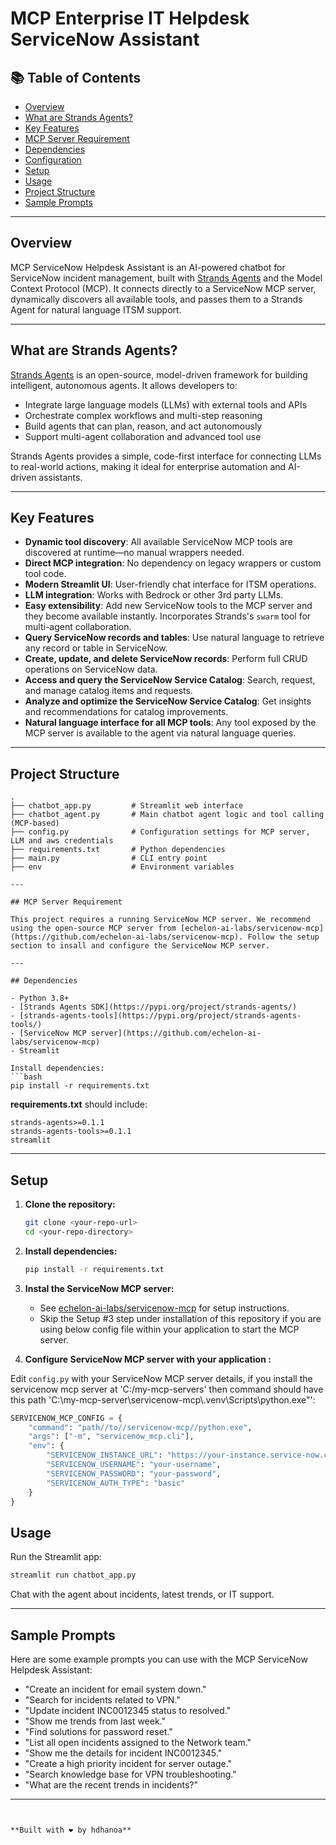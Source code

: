 # MCP Enterprise IT Helpdesk ServiceNow Assistant

## 📚 Table of Contents
- [Overview](#overview)
- [What are Strands Agents?](#what-are-strands-agents)
- [Key Features](#key-features)
- [MCP Server Requirement](#mcp-server-requirement)
- [Dependencies](#dependencies)
- [Configuration](#configuration)
- [Setup](#setup)
- [Usage](#usage)
- [Project Structure](#project-structure)
- [Sample Prompts](#sample-prompts)


---

## Overview

MCP ServiceNow Helpdesk Assistant is an AI-powered chatbot for ServiceNow incident management, built with [Strands Agents](https://strandsagents.com/) and the Model Context Protocol (MCP). It connects directly to a ServiceNow MCP server, dynamically discovers all available tools, and passes them to a Strands Agent for natural language ITSM support.

---

## What are Strands Agents?

[Strands Agents](https://strandsagents.com/) is an open-source, model-driven framework for building intelligent, autonomous agents. It allows developers to:
- Integrate large language models (LLMs) with external tools and APIs
- Orchestrate complex workflows and multi-step reasoning
- Build agents that can plan, reason, and act autonomously
- Support multi-agent collaboration and advanced tool use

Strands Agents provides a simple, code-first interface for connecting LLMs to real-world actions, making it ideal for enterprise automation and AI-driven assistants.

---

## Key Features
- **Dynamic tool discovery**: All available ServiceNow MCP tools are discovered at runtime—no manual wrappers needed.
- **Direct MCP integration**: No dependency on legacy wrappers or custom tool code.
- **Modern Streamlit UI**: User-friendly chat interface for ITSM operations.
- **LLM integration**: Works with Bedrock or other 3rd party LLMs.
- **Easy extensibility**: Add new ServiceNow tools to the MCP server and they become available instantly. Incorporates Strands's `swarm` tool for multi-agent collaboration.
- **Query ServiceNow records and tables**: Use natural language to retrieve any record or table in ServiceNow.
- **Create, update, and delete ServiceNow records**: Perform full CRUD operations on ServiceNow data.
- **Access and query the ServiceNow Service Catalog**: Search, request, and manage catalog items and requests.
- **Analyze and optimize the ServiceNow Service Catalog**: Get insights and recommendations for catalog improvements.
- **Natural language interface for all MCP tools**: Any tool exposed by the MCP server is available to the agent via natural language queries.


---

## Project Structure

```
.
├── chatbot_app.py         # Streamlit web interface
├── chatbot_agent.py       # Main chatbot agent logic and tool calling (MCP-based)
├── config.py              # Configuration settings for MCP server, LLM and aws credentials
├── requirements.txt       # Python dependencies
├── main.py                # CLI entry point
├── env                    # Environment variables

---

## MCP Server Requirement

This project requires a running ServiceNow MCP server. We recommend using the open-source MCP server from [echelon-ai-labs/servicenow-mcp](https://github.com/echelon-ai-labs/servicenow-mcp). Follow the setup section to insall and configure the ServiceNow MCP server.

---

## Dependencies

- Python 3.8+
- [Strands Agents SDK](https://pypi.org/project/strands-agents/)
- [strands-agents-tools](https://pypi.org/project/strands-agents-tools/)
- [ServiceNow MCP server](https://github.com/echelon-ai-labs/servicenow-mcp) 
- Streamlit

Install dependencies:
```bash
pip install -r requirements.txt
```

**requirements.txt** should include:
```
strands-agents>=0.1.1
strands-agents-tools>=0.1.1
streamlit
```

---

## Setup

1. **Clone the repository:**
   ```bash
   git clone <your-repo-url>
   cd <your-repo-directory>
   ```
2. **Install dependencies:**
   ```bash
   pip install -r requirements.txt
   ```
3. **Instal  the ServiceNow MCP server:**
   - See [echelon-ai-labs/servicenow-mcp](https://github.com/echelon-ai-labs/servicenow-mcp) for setup instructions.
   - Skip the Setup #3 step under installation of this repository if you are using below config file within your application to start the MCP server.
   
4. **Configure  ServiceNow MCP server with your application :**

Edit `config.py` with your ServiceNow MCP server details, if you install the servicenow mcp server at 'C:/my-mcp-servers' then command should have this path 'C:\\my-mcp-server\\servicenow-mcp\\.venv\\Scripts\\python.exe"':
```python
SERVICENOW_MCP_CONFIG = {
    "command": "path//to//servicenow-mcp//python.exe",
    "args": ["-m", "servicenow_mcp.cli"],
    "env": {
        "SERVICENOW_INSTANCE_URL": "https://your-instance.service-now.com",
        "SERVICENOW_USERNAME": "your-username",
        "SERVICENOW_PASSWORD": "your-password",
        "SERVICENOW_AUTH_TYPE": "basic"
    }
}
```

## Usage

Run the Streamlit app:
```bash
streamlit run chatbot_app.py
```

Chat with the agent about incidents, latest trends, or IT support.

---

## Sample Prompts

Here are some example prompts you can use with the MCP ServiceNow Helpdesk Assistant:

- "Create an incident for email system down."
- "Search for incidents related to VPN."
- "Update incident INC0012345 status to resolved."
- "Show me trends from last week."
- "Find solutions for password reset."
- "List all open incidents assigned to the Network team."
- "Show me the details for incident INC0012345."
- "Create a high priority incident for server outage."
- "Search knowledge base for VPN troubleshooting."
- "What are the recent trends in incidents?"


---


```


**Built with ❤️ by hdhanoa** 